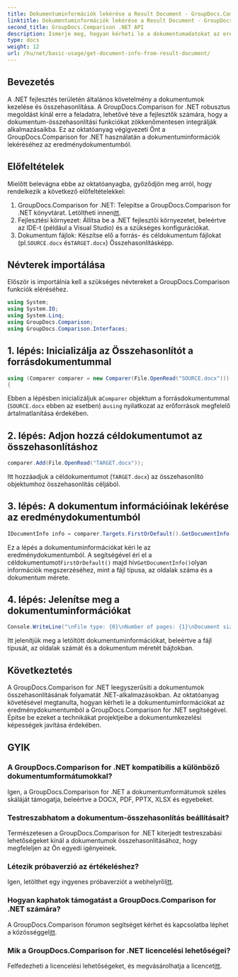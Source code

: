 ```yaml
---
title: Dokumentuminformációk lekérése a Result Document - GroupDocs.Comparison for .NET-ből
linktitle: Dokumentuminformációk lekérése a Result Document - GroupDocs.Comparison for .NET-ből
second_title: GroupDocs.Comparison .NET API
description: Ismerje meg, hogyan kérheti le a dokumentumadatokat az eredménydokumentumból a GroupDocs.Comparison for .NET használatával. Egyszerű lépések magyarázata .NET-fejlesztőknek.
type: docs
weight: 12
url: /hu/net/basic-usage/get-document-info-from-result-document/
---
```

## Bevezetés
A .NET fejlesztés területén általános követelmény a dokumentumok kezelése és összehasonlítása. A GroupDocs.Comparison for .NET robusztus megoldást kínál erre a feladatra, lehetővé téve a fejlesztők számára, hogy a dokumentum-összehasonlítási funkciókat zökkenőmentesen integrálják alkalmazásaikba. Ez az oktatóanyag végigvezeti Önt a GroupDocs.Comparison for .NET használatán a dokumentuminformációk lekéréséhez az eredménydokumentumból. 
## Előfeltételek
Mielőtt belevágna ebbe az oktatóanyagba, győződjön meg arról, hogy rendelkezik a következő előfeltételekkel:
1. GroupDocs.Comparison for .NET: Telepítse a GroupDocs.Comparison for .NET könyvtárat. Letöltheti innen[itt](https://releases.groupdocs.com/comparison/net/).
2. Fejlesztési környezet: Állítsa be a .NET fejlesztői környezetet, beleértve az IDE-t (például a Visual Studio) és a szükséges konfigurációkat.
3.  Dokumentum fájlok: Készítse elő a forrás- és céldokumentum fájlokat (pl.`SOURCE.docx` és`TARGET.docx`) Összehasonlításképp.

## Névterek importálása
Először is importálnia kell a szükséges névtereket a GroupDocs.Comparison funkciók eléréséhez.

```csharp
using System;
using System.IO;
using System.Linq;
using GroupDocs.Comparison;
using GroupDocs.Comparison.Interfaces;
```

## 1. lépés: Inicializálja az Összehasonlítót a forrásdokumentummal
```csharp
using (Comparer comparer = new Comparer(File.OpenRead("SOURCE.docx")))
{
```
 Ebben a lépésben inicializáljuk a`Comparer` objektum a forrásdokumentummal (`SOURCE.docx` ebben az esetben) a`using` nyilatkozat az erőforrások megfelelő ártalmatlanítása érdekében.
## 2. lépés: Adjon hozzá céldokumentumot az összehasonlításhoz
```csharp
comparer.Add(File.OpenRead("TARGET.docx"));
```
Itt hozzáadjuk a céldokumentumot (`TARGET.docx`) az összehasonlító objektumhoz összehasonlítás céljából.
## 3. lépés: A dokumentum információinak lekérése az eredménydokumentumból
```csharp
IDocumentInfo info = comparer.Targets.FirstOrDefault().GetDocumentInfo();
```
 Ez a lépés a dokumentuminformációkat kéri le az eredménydokumentumból. A segítségével éri el a céldokumentumot`FirstOrDefault()` majd hív`GetDocumentInfo()`olyan információk megszerzéséhez, mint a fájl típusa, az oldalak száma és a dokumentum mérete.
## 4. lépés: Jelenítse meg a dokumentuminformációkat
```csharp
Console.WriteLine("\nFile type: {0}\nNumber of pages: {1}\nDocument size: {2} bytes", info.FileType, info.PageCount, info.Size);
```
Itt jelenítjük meg a letöltött dokumentuminformációkat, beleértve a fájl típusát, az oldalak számát és a dokumentum méretét bájtokban.

## Következtetés
A GroupDocs.Comparison for .NET leegyszerűsíti a dokumentumok összehasonlításának folyamatát .NET-alkalmazásokban. Az oktatóanyag követésével megtanulta, hogyan kérheti le a dokumentuminformációkat az eredménydokumentumból a GroupDocs.Comparison for .NET segítségével. Építse be ezeket a technikákat projektjeibe a dokumentumkezelési képességek javítása érdekében.
## GYIK
### A GroupDocs.Comparison for .NET kompatibilis a különböző dokumentumformátumokkal?
Igen, a GroupDocs.Comparison for .NET a dokumentumformátumok széles skáláját támogatja, beleértve a DOCX, PDF, PPTX, XLSX és egyebeket.
### Testreszabhatom a dokumentum-összehasonlítás beállításait?
Természetesen a GroupDocs.Comparison for .NET kiterjedt testreszabási lehetőségeket kínál a dokumentumok összehasonlításához, hogy megfeleljen az Ön egyedi igényeinek.
### Létezik próbaverzió az értékeléshez?
 Igen, letölthet egy ingyenes próbaverziót a webhelyről[itt](https://releases.groupdocs.com/).
### Hogyan kaphatok támogatást a GroupDocs.Comparison for .NET számára?
 A GroupDocs.Comparison fórumon segítséget kérhet és kapcsolatba léphet a közösséggel[itt](https://forum.groupdocs.com/c/comparison/12).
### Mik a GroupDocs.Comparison for .NET licencelési lehetőségei?
 Felfedezheti a licencelési lehetőségeket, és megvásárolhatja a licencet[itt](https://purchase.groupdocs.com/buy).